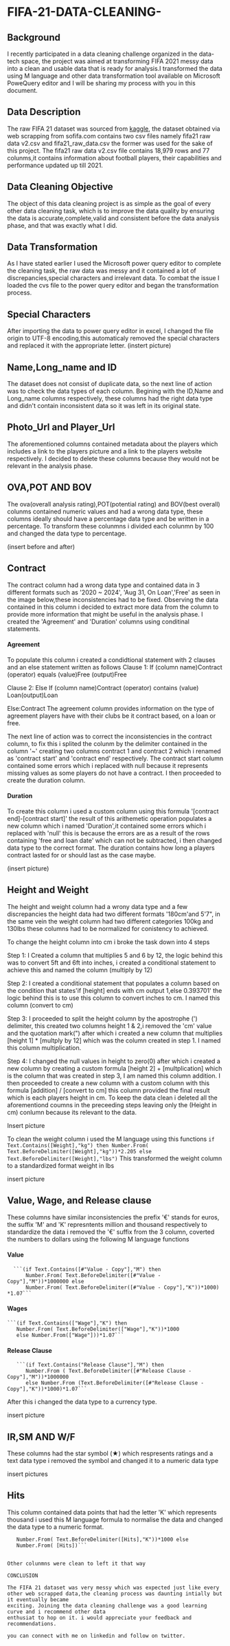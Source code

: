 # FIFA-21-DATA-CLEANING-

## Background

I recently participated in a data cleaning challenge organized in the data-tech space, the project was aimed at transforming FIFA 2021 messy data into a clean and 
usable data that is ready for analysis.I transformed the data using M language and other data transformation tool available on Microsoft PoweQuery editor and 
I will be sharing my process with you in this document.

## Data Description

The raw  FIFA 21 dataset was sourced from [kaggle](https://www.kaggle.com/datasets/yagunnersya/fifa-21-messy-raw-dataset-for-cleaning-exploring),
the dataset obtained via web scrapping from sofifa.com contains two csv files namely fifa21 raw data v2.csv and fifa21_raw_data.csv the former was 
used for the sake of this project. The fifa21 raw data v2.csv file contains 18,979 rows and 77 colunms,it contains information about football players,
their capabilities and performance updated up till 2021.

## Data Cleaning Objective

The object of this data cleaning project is as simple as the goal of every other data cleaning task, which is to improve the data quality by ensuring 
the data is accurate,complete,valid and consistent before the data analysis phase, and that was exactly what I did.

## Data Transformation
 As I have stated earlier I used the Microsoft power query editor to complete the cleaning task, the raw data was messy and it contained a lot of discrepancies,special characters and irrelevant data. To combat the issue I loaded the cvs file to the power query editor and began the transformation process.
 
 ## Special Characters
  After importing the data to power query editor in excel, I changed the file origin to UTF-8 encoding,this automaticaly removed the special characters and replaced 
  it with the appropriate letter.
  (instert picture)
  
  ## Name,Long_name and ID
  The dataset does not consist of duplicate data, so the next line of action was to check the data types of each column. Begining with the ID,Name and Long_name 
  columns respectively, these columns had the right data type and didn't contain inconsistent data so it was left in its original state.
  
  ## Photo_Url and Player_Url
  The aforementioned columns contained metadata about the players which includes a link to the players picture and a link to the players website respectively.
  I decided to delete these columns because they would not be relevant in the analysis phase.
  
  ## OVA,POT AND BOV
  The ova(overall analysis rating),POT(potential rating) and BOV(best overall) colunms contained numeric values and had a wrong data type, these columns ideally
  should have a percentage data type and be written in a percentage. To transform these colunmns i divided each colunmn by 100 and changed the data type to percentage.
  
  (insert before and after)
  
  ## Contract
  The contract column had a wrong data type and contained data in 3 different formats such as '2020 ~ 2024', 'Aug 31, On Loan','Free' as seen in the image below,these inconsistencies had to be fixed.
  Observing the data contained in this column i decided to extract more data from the column to provide more information that might be useful in the analysis phase.
  I created the 'Agreement' and 'Duration' columns using conditinal statements. 
  
  #### Agreement
  To populate this column i created a condidtional statement with 2 clauses and an else statement written as follows
  Clause 1: If (column name)Contract (operator) equals (value)Free (output)Free
  
  Clause 2: Else If (column name)Contract (operator) contains (value) Loan(output)Loan
  
  Else:Contract
 The agreement column provides information on the type of agreement players have with their clubs be it contract based, on a loan or free.  
  
  The next line of action was to correct the inconsistencies in the contract column, to fix this i splited the colunm by the delimiter contained in the column '~'
  creating two columns contract 1 and contract 2 which i renamed as 'contract start' and 'contract end' respectively.
  The contract start column contained some errors which i replaced with null because it represents missing values as some players do not have a contract. I then proceeded to create the duration column.
  
  #### Duration
  To create this column i used a custom column using this formula '[contract end]-[contract start]' the result of this arithemetic operation populates a new column which i named 
  'Duration',it contained some errors which i replaced  with 'null' this is because the errors are as a result of the rows containing 'free and loan date' which can not be 
   subtracted, i then changed data type to the correct format. The duration contains how long a players contract lasted for or should last as the case maybe.
  
  (insert picture)
  
  ## Height and Weight
   The height and weight column had a wrony data type and a few discrepancies the height data had two different formats '180cm'and 5'7",
   in the same vein the weight column had two different categories 100kg and 130lbs these columns had to be normalized for conistency to achieved.
   
   To change the height column into cm i broke the task down into 4 steps

   Step 1: I Created a column that multiplies 5 and 6 by 12, the logic behind this was to convert 5ft and 6ft into inches, i created a conditional statement to achieve this and named 
   the column (multiply by 12)
   
   
   Step 2: I created a conditional statement that populates a column based on the condition that states'if [height] ends with cm output 1,else 0.393701' the logic behind this is to use
   this column to convert inches to cm. I named this column (convert to cm)
   
   
   Step 3: I proceeded to split the height column by the apostrophe (') delimiter, this created  two columns height 1 & 2,i removed the 'cm' value and the quotation mark(")
   after which i created a new column that multiplies [height 1] * [multply by 12] which was the column created in step 1. I named this column multiplication.
   
   
   Step 4: I changed the null values in height to zero(0) after which i created a new column by creating a custom formula [height 2] + [multplication] which 
   is the column that was created in step 3, I am named this column addition. I then proceeded to create a new column with a custom column with this formula 
   [addition] / [convert to cm] this column provided  the final result which is each players height in cm. To keep the data clean i deleted all the aforementiond coumns in 
   the preceeding steps leaving only the (Height in cm) conlumn because its relevant to the data.
   
   Insert picture
   
   To clean the weight column i used the M language using this functions
      ```if Text.Contains([Weight],"kg") then
         Number.From( Text.BeforeDelimiter([Weight],"kg"))*2.205
        else Text.BeforeDelimiter([Weight],"lbs")```
   This transformed the weight column to a standardized format weight in lbs
   
   insert picture
   
   ## Value, Wage, and Release clause
   These columns have similar inconsistencies the prefix '€' stands for euros, the suffix 'M' and 'K' represntents million and thousand respectively to standardize the data 
   i removed the '€' suffix from the 3 column, coverted the numbers to dollars  using the following M language functions
    
   #### Value
      ```(if Text.Contains([#"Value - Copy"],"M") then
          Number.From( Text.BeforeDelimiter([#"Value - Copy"],"M"))*1000000 else
          Number.From( Text.BeforeDelimiter([#"Value - Copy"],"K"))*1000) *1.07```

   #### Wages
    ```(if Text.Contains(["Wage"],"K") then
       Number.From( Text.BeforeDelimiter(["Wage"],"K"))*1000
       else Number.From(["Wage"]))*1.07```

   #### Release Clause
       ```(if Text.Contains("Release Clause"],"M") then
          Number.From ( Text.BeforeDelimiter([#"Release Clause - Copy"],"M"))*1000000
          else Number.From (Text.BeforeDelimiter([#"Release Clause - Copy"],"K"))*1000)*1.07```
After this i changed the data type to a currency type.

insert picture

 ## IR,SM AND W/F
  These columns had the star symbol (★) which respresents ratings and a text data type i removed the symbol and changed it to a numeric data type
  
  insert pictures
  
  ## Hits
  This column contained data points that had the letter 'K' which represents thousand i used this M language formula to normalise the data and changed the data 
  type to a numeric format.
  
   ```(if Text.Contains([Hits],"K") then
      Number.From( Text.BeforeDelimiter([Hits],"K"))*1000 else
      Number.From( [Hits])```
      
      
 Other colunmns were clean to left it that way
 
 CONCLUSION
   
   The FIFA 21 dataset was very messy which was expected just like every other web scrapped data,the cleaning process was daunting intially but it eventually became
   exciting. Joining the data cleaning challenge was a good learning curve and i recommend other data 
enthusiat to hop on it. i would appreciate your feedback and recommendations.

you can connect with me on linkedin and follow on twitter.



